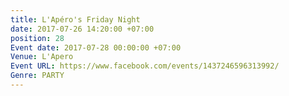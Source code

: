 ```yaml
---
title: L'Apéro's Friday Night
date: 2017-07-26 14:20:00 +07:00
position: 28
Event date: 2017-07-28 00:00:00 +07:00
Venue: L'Apero
Event URL: https://www.facebook.com/events/1437246596313992/
Genre: PARTY
---
```


